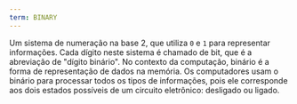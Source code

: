 ```yaml
---
term: BINARY
---
```


Um sistema de numeração na base 2, que utiliza `0` e `1` para representar informações. Cada dígito neste sistema é chamado de bit, que é a abreviação de "dígito binário". No contexto da computação, binário é a forma de representação de dados na memória. Os computadores usam o binário para processar todos os tipos de informações, pois ele corresponde aos dois estados possíveis de um circuito eletrônico: desligado ou ligado.